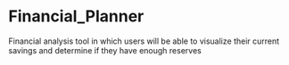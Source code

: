 # Financial_Planner
Financial analysis tool in which users will be able to visualize their current savings and determine if they have enough reserves
